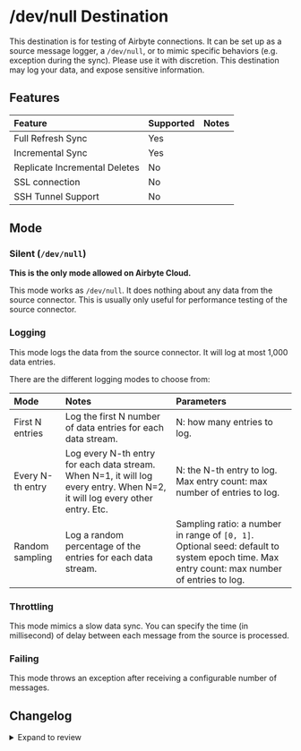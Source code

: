 # /dev/null Destination

This destination is for testing of Airbyte connections. It can be set up as a source message logger, a `/dev/null`, or to mimic specific behaviors (e.g. exception during the sync). Please use it with discretion. This destination may log your data, and expose sensitive information.

## Features

| Feature                       | Supported | Notes |
| :---------------------------- | :-------- | :---- |
| Full Refresh Sync             | Yes       |       |
| Incremental Sync              | Yes       |       |
| Replicate Incremental Deletes | No        |       |
| SSL connection                | No        |       |
| SSH Tunnel Support            | No        |       |

## Mode

### Silent (`/dev/null`)

**This is the only mode allowed on Airbyte Cloud.**

This mode works as `/dev/null`. It does nothing about any data from the source connector. This is usually only useful for performance testing of the source connector.

### Logging

This mode logs the data from the source connector. It will log at most 1,000 data entries.

There are the different logging modes to choose from:

| Mode             | Notes                                                                                                                       | Parameters                                                                                                                                 |
| :--------------- | :-------------------------------------------------------------------------------------------------------------------------- | :----------------------------------------------------------------------------------------------------------------------------------------- |
| First N entries  | Log the first N number of data entries for each data stream.                                                                | N: how many entries to log.                                                                                                                |
| Every N-th entry | Log every N-th entry for each data stream. When N=1, it will log every entry. When N=2, it will log every other entry. Etc. | N: the N-th entry to log. Max entry count: max number of entries to log.                                                                   |
| Random sampling  | Log a random percentage of the entries for each data stream.                                                                | Sampling ratio: a number in range of `[0, 1]`. Optional seed: default to system epoch time. Max entry count: max number of entries to log. |

### Throttling

This mode mimics a slow data sync. You can specify the time (in millisecond) of delay between each message from the source is processed.

### Failing

This mode throws an exception after receiving a configurable number of messages.

## Changelog

<details>
  <summary>Expand to review</summary>

The OSS and Cloud variants have the same version number starting from version `0.2.2`.

| Version     | Date       | Pull Request                                             | Subject                                                                                      |
|:------------|:-----------|:---------------------------------------------------------|:---------------------------------------------------------------------------------------------|
| 0.8.5 | 2025-10-03 | [67035](https://github.com/airbytehq/airbyte/pull/67035) | Upgrade to Bulk CDK 0.1.44. |
| 0.8.4       | 2025-09-24 | [66684](https://github.com/airbytehq/airbyte/pull/66684) | Pin to CDK artifact.                                                                         |
| 0.8.3       | 2025-08-12 | [65999](https://github.com/airbytehq/airbyte/pull/65999) | Testing publishing flow.                                                                     |
| 0.8.2       | 2025-08-12 | [64897](https://github.com/airbytehq/airbyte/pull/64897) | Testing publishing flow.                                                                     |
| 0.8.1       | 2025-07-30 | [64117](https://github.com/airbytehq/airbyte/pull/64117) | Re-release with latest CDK for socket related fixes.                                         |
| 0.8.0       | 2025-06-17 | [61585](https://github.com/airbytehq/airbyte/pull/61585) | Upgrade dev null to the new data channel based architecture.                                 |
| 0.7.27      | 2025-06-13 | [61587](https://github.com/airbytehq/airbyte/pull/61587) | Test publishing logic.                                                                       |
| 0.7.26      | 2025-05-27 | [60938](https://github.com/airbytehq/airbyte/pull/60938) | Revert to base 2.0.1, test default IPC Options                                               |
| 0.7.25      | 2025-05-15 | [60312](https://github.com/airbytehq/airbyte/pull/60312) | Migrate to base 2.0.2.                                                                       |
| 0.7.24      | 2025-05-15 | [60301](https://github.com/airbytehq/airbyte/pull/60301) | Add support for file-based syncs                                                             |
| 0.7.23      | 2025-05-09 | [59766](https://github.com/airbytehq/airbyte/pull/59766) | Test publishing in new flow.                                                                 |
| 0.7.22      | 2025-05-09 | [59759](https://github.com/airbytehq/airbyte/pull/59759) | Migrate to new flow.                                                                         |
| 0.7.21      | 2025-05-07 | [59710](https://github.com/airbytehq/airbyte/pull/59710) | CDK: bugfixes                                                                                |
| 0.7.20      | 2025-03-21 | [55906](https://github.com/airbytehq/airbyte/pull/55906) | CDK: Pass DestinationRecordRaw around instead of DestinationRecordAirbyteValue               |
| 0.7.19      | 2025-03-13 | [55737](https://github.com/airbytehq/airbyte/pull/55737) | CDK: Pass DestinationRecordRaw around instead of DestinationRecordAirbyteValue               |
| 0.7.18      | 2025-02-25 | [54179](https://github.com/airbytehq/airbyte/pull/54179) | Use new CDK interface; perf improvements, skip initial staging                               |
| 0.7.17      | 2025-01-24 | [51600](https://github.com/airbytehq/airbyte/pull/51600) | Internal refactor                                                                            |
| 0.7.16      | 2024-12-19 | [52076](https://github.com/airbytehq/airbyte/pull/52076) | Test improvements                                                                            |
| 0.7.15      | 2024-12-19 | [49899](https://github.com/airbytehq/airbyte/pull/49931) | Non-functional CDK changes                                                                   |
| 0.7.14      | 2024-12-20 | [49974](https://github.com/airbytehq/airbyte/pull/49974) | Non-functional CDK changes                                                                   |
| 0.7.13      | 2024-12-18 | [49899](https://github.com/airbytehq/airbyte/pull/49899) | Use a base image: airbyte/java-connector-base:1.0.0                                          |
| 0.7.12      | 2024-12-04 | [48794](https://github.com/airbytehq/airbyte/pull/48794) | Promoting release candidate 0.7.12-rc.2 to a main version.                                   |
| 0.7.12-rc.2 | 2024-11-26 | [48693](https://github.com/airbytehq/airbyte/pull/48693) | Update for testing progressive rollout                                                       |
| 0.7.12-rc.1 | 2024-11-25 | [48693](https://github.com/airbytehq/airbyte/pull/48693) | Update for testing progressive rollout                                                       |
| 0.7.11      | 2024-11-18 | [48468](https://github.com/airbytehq/airbyte/pull/48468) | Implement File CDk                                                                           |
| 0.7.10      | 2024-11-08 | [48429](https://github.com/airbytehq/airbyte/pull/48429) | Bugfix: correctly handle state ID field                                                      |
| 0.7.9       | 2024-11-07 | [48417](https://github.com/airbytehq/airbyte/pull/48417) | Only pass through the state ID field, not all additional properties                          |
| 0.7.8       | 2024-11-07 | [48416](https://github.com/airbytehq/airbyte/pull/48416) | Bugfix: global state correclty sends additional properties                                   |
| 0.7.7       | 2024-10-17 | [46692](https://github.com/airbytehq/airbyte/pull/46692) | Internal code changes                                                                        |
| 0.7.6       | 2024-10-08 | [46683](https://github.com/airbytehq/airbyte/pull/46683) | Bugfix: pick up checkpoint safety check fix                                                  |
| 0.7.5       | 2024-10-08 | [46683](https://github.com/airbytehq/airbyte/pull/46683) | Bugfix: checkpoints in order, all checkpoints processed before shutdown                      |
| 0.7.4       | 2024-10-08 | [46650](https://github.com/airbytehq/airbyte/pull/46650) | Internal code changes                                                                        |
| 0.7.3       | 2024-10-01 | [46559](https://github.com/airbytehq/airbyte/pull/46559) | From load CDK: async improvements, stream incomplete, additionalProperties on state messages |
| 0.7.2       | 2024-10-01 | [45929](https://github.com/airbytehq/airbyte/pull/45929) | Internal code changes                                                                        |
| 0.7.1       | 2024-09-30 | [46276](https://github.com/airbytehq/airbyte/pull/46276) | Upgrade to latest bulk CDK                                                                   |
| 0.7.0       | 2024-09-20 | [45704](https://github.com/airbytehq/airbyte/pull/45704) |                                                                                              |
| 0.6.1       | 2024-09-20 | [45715](https://github.com/airbytehq/airbyte/pull/45715) | add destination to cloud registry                                                            |
| 0.6.0       | 2024-09-18 | [45651](https://github.com/airbytehq/airbyte/pull/45651) | merge destination-e2e(OSS) and destination-dev-null(cloud)                                   |
| 0.5.0       | 2024-09-18 | [45650](https://github.com/airbytehq/airbyte/pull/45650) | upgrade cdk                                                                                  |
| 0.4.1       | 2024-09-18 | [45649](https://github.com/airbytehq/airbyte/pull/45649) | convert test code to kotlin                                                                  |
| 0.4.0       | 2024-09-18 | [45648](https://github.com/airbytehq/airbyte/pull/45648) | convert production code to kotlin                                                            |
| 0.3.6       | 2024-05-09 | [38097](https://github.com/airbytehq/airbyte/pull/38097) | Support dedup                                                                                |
| 0.3.5       | 2024-04-29 | [37366](https://github.com/airbytehq/airbyte/pull/37366) | Support refreshes                                                                            |
| 0.3.4       | 2024-04-16 | [37366](https://github.com/airbytehq/airbyte/pull/37366) | Fix NPE                                                                                      |
| 0.3.3       | 2024-04-16 | [37366](https://github.com/airbytehq/airbyte/pull/37366) | Fix Log trace messages                                                                       |
| 0.3.2       | 2024-02-14 | [36812](https://github.com/airbytehq/airbyte/pull/36812) | Log trace messages                                                                           |
| 0.3.1       | 2024-02-14 | [35278](https://github.com/airbytehq/airbyte/pull/35278) | Adopt CDK 0.20.6                                                                             |
| 0.3.0       | 2023-05-08 | [25776](https://github.com/airbytehq/airbyte/pull/25776) | Standardize spec and change property field to non-keyword                                    |
| 0.2.4       | 2022-06-17 | [13864](https://github.com/airbytehq/airbyte/pull/13864) | Updated stacktrace format for any trace message errors                                       |
| 0.2.3       | 2022-02-14 | [10256](https://github.com/airbytehq/airbyte/pull/10256) | Add `-XX:+ExitOnOutOfMemoryError` JVM option                                                 |
| 0.2.2       | 2022-01-29 | [\#9745](https://github.com/airbytehq/airbyte/pull/9745) | Integrate with Sentry.                                                                       |
| 0.2.1       | 2021-12-19 | [\#8824](https://github.com/airbytehq/airbyte/pull/8905) | Fix documentation URL.                                                                       |
| 0.2.0       | 2021-12-16 | [\#8824](https://github.com/airbytehq/airbyte/pull/8824) | Add multiple logging modes.                                                                  |
| 0.1.0       | 2021-05-25 | [\#3290](https://github.com/airbytehq/airbyte/pull/3290) | Create initial version.                                                                      |

</details>
